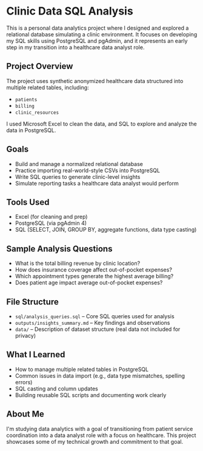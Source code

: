 # Clinic Data SQL Analysis

This is a personal data analytics project where I designed and explored a relational database simulating a clinic environment. It focuses on developing my SQL skills using PostgreSQL and pgAdmin, and it represents an early step in my transition into a healthcare data analyst role.

## Project Overview

The project uses synthetic anonymized healthcare data structured into multiple related tables, including:
- `patients`
- `billing`
- `clinic_resources`

I used Microsoft Excel to clean the data, and SQL to explore and analyze the data in PostgreSQL.

## Goals

- Build and manage a normalized relational database
- Practice importing real-world-style CSVs into PostgreSQL
- Write SQL queries to generate clinic-level insights
- Simulate reporting tasks a healthcare data analyst would perform

## Tools Used

- Excel (for cleaning and prep)
- PostgreSQL (via pgAdmin 4)
- SQL (SELECT, JOIN, GROUP BY, aggregate functions, data type casting)

## Sample Analysis Questions

- What is the total billing revenue by clinic location?
- How does insurance coverage affect out-of-pocket expenses?
- Which appointment types generate the highest average billing?
- Does patient age impact average out-of-pocket expenses?

## File Structure

- `sql/analysis_queries.sql` – Core SQL queries used for analysis
- `outputs/insights_summary.md` – Key findings and observations
- `data/` – Description of dataset structure (real data not included for privacy)

## What I Learned

- How to manage multiple related tables in PostgreSQL
- Common issues in data import (e.g., data type mismatches, spelling errors)
- SQL casting and column updates
- Building reusable SQL scripts and documenting work clearly

## About Me

I'm studying data analytics with a goal of transitioning from patient service coordination into a data analyst role with a focus on healthcare. This project showcases some of my technical growth and commitment to that goal.

